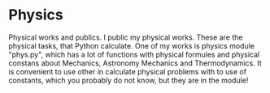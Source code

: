 # Physics
Physical works and publics.
I public my physical works. These are the physical tasks, that Python calculate.
One of my works is physics module "phys.py", which has a lot of functions with physical formules and physical constans about Mechanics, Astronomy Mechanics and Thermodynamics. It is convenient to use other in calculate physical problems with to use of constants, which you probably do not know, but they are in the module!